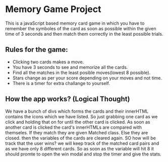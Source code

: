# Memory Game Project
This is a javaScript based memory card game in which you have to remember the symboles of the card as soon as possible within the given time of 3 seconds and then match them correctly in the least possible trials.

<h2>Rules for the game:</h2>
<ul>
  <li>Clicking two cards makes a move.</li>
  <li>You have 3 seconds to see and memorize all the cards.</li>
  <li>Find all the matches in the least posible moves(lowest 8 possible).</li>
  <li>Stars change as per your score depending on your moves and not time.</li>
  <li>There is a timer for extra challange to yourself.</li>
 </ul>
  
  <h2> How the app works? (Logical Thought)</h2>
  We have a bunch of divs which forms the cards and their innerHTML contains the icons which we have listed. So just grabbing one card as we click and holding that on for until the other card is clicked. As soon as another card is clicked the card's innerHTMLs are compared with themseles. If they match they are given Matched class. Else they are closed. then the variables of the cards are cleared again.
  SO how will be track that the user wins? we will keep track of the matched card pairs and as we have only 8 different cards. So as soon as the variable will hit 8 it should promte to open the win modal and stop the timer and give the stats.
